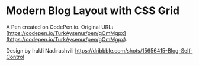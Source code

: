 # Modern Blog Layout with CSS Grid

A Pen created on CodePen.io. Original URL: [https://codepen.io/TurkAysenur/pen/gOmMgpx](https://codepen.io/TurkAysenur/pen/gOmMgpx).

Design by Irakli Nadirashvili
https://dribbble.com/shots/15656415-Blog-Self-Control
